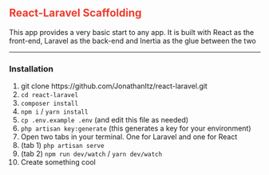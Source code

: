 <h2 style="color:#ef3b2e;">React-Laravel Scaffolding</h2>
<p>This app provides a very basic start to any app. It is built with React as the front-end, Laravel as the back-end and Inertia as the glue between the two</p>
<hr>
<h3>Installation</h3>
<ol>
    <li>git clone https://github.com/JonathanItz/react-laravel.git</li>
    <li><code>cd react-laravel</code></li>
    <li><code>composer install</code></li>
    <li><code>npm i</code> / <code>yarn install</code></li>
    <li><code>cp .env.example .env</code> (and edit this file as needed)</li>
    <li><code>php artisan key:generate</code> (this generates a key for your environment)</li>
    <li>Open two tabs in your terminal. One for Laravel and one for React</li>
    <li>(tab 1) <code>php artisan serve</code></li>
    <li>(tab 2) <code>npm run dev/watch</code> / <code>yarn dev/watch</code></li>
    <li>Create something cool</li>
</ol>
